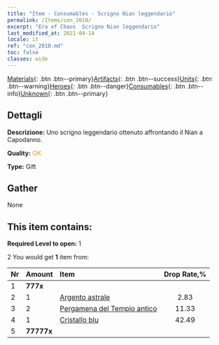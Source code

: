 ```yaml
---
title: "Item - Consumables - Scrigno Nian leggendario"
permalink: /Items/con_2010/
excerpt: "Era of Chaos  Scrigno Nian leggendario"
last_modified_at: 2021-04-14
locale: it
ref: "con_2010.md"
toc: false
classes: wide
---
```

 [Materials](/it/Items/){: .btn .btn--primary}[Artifacts](/it/Items/Artifacts/){: .btn .btn--success}[Units](/it/Items/Units/){: .btn .btn--warning}[Heroes](/it/Items/Heroes/){: .btn .btn--danger}[Consumables](/it/Items/Consumables/){: .btn .btn--info}[Unknown](/it/Items/Unknown/){: .btn .btn--primary}

## Dettagli
 **Descrizione:** Uno scrigno leggendario ottenuto affrontando il Nian a Capodanno.

 **Quality:** <span style="color: #FF8C00">OK</span>

 **Type:** Gift

## Gather

  None

## This item contains:

 **Required Level to open:** 1

 2 You would get **1** item  from:

  | Nr | Amount |     Item    | Drop Rate,% |
  |:---|:-------|:------------|:---------:|
  | 1 |  **777x** | <i class="fas fa-gem"/> |  | 0.85 | 
  | 2 | 1 | [Argento astrale](/it/Items/con_969/) | 2.83 | 
  | 3 | 2 | [Pergamena del Tempio antico](/it/Items/con_697/) | 11.33 | 
  | 4 | 1 | [Cristallo blu](/it/Items/con_716/) | 42.49 | 
  | 5 |  **77777x** | <i class="fas fa-coins"/> |  | 42.49 | 
